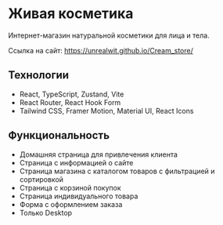 # Живая косметика

Интернет-магазин натуральной косметики для лица и тела.

Ссылка на сайт: https://unrealwit.github.io/Cream_store/

## Технологии

- React, TypeScript, Zustand, Vite
- React Router, React Hook Form
- Tailwind CSS, Framer Motion, Material UI, React Icons

## Функциональность

- Домашняя страница для привлечения клиента
- Страница с информацией о сайте
- Страница магазина с каталогом товаров с фильтрацией и сортировкой
- Страница с корзиной покупок
- Страница индивидуального товара
- Форма с оформлением заказа
- Только Desktop
